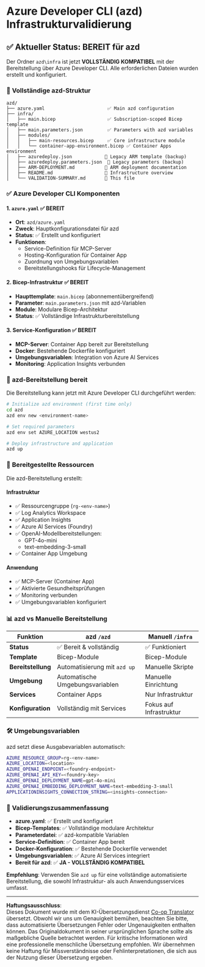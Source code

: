 <!--
CO_OP_TRANSLATOR_METADATA:
{
  "original_hash": "20ed201aa472e9936f4e0c5144626011",
  "translation_date": "2025-09-30T12:50:36+00:00",
  "source_file": "azd/infra/VALIDATION-SUMMARY.md",
  "language_code": "de"
}
-->
# Azure Developer CLI (azd) Infrastrukturvalidierung

## ✅ **Aktueller Status: BEREIT für azd**

Der Ordner `azd\infra` ist jetzt **VOLLSTÄNDIG KOMPATIBEL** mit der Bereitstellung über Azure Developer CLI. Alle erforderlichen Dateien wurden erstellt und konfiguriert.

### 📁 **Vollständige azd-Struktur**
```
azd/
├── azure.yaml                       ✅ Main azd configuration
├── infra/
│   ├── main.bicep                   ✅ Subscription-scoped Bicep template
│   ├── main.parameters.json         ✅ Parameters with azd variables
│   ├── modules/
│   │   ├── main-resources.bicep     ✅ Core infrastructure module
│   │   └── container-app-environment.bicep ✅ Container Apps environment
│   ├── azuredeploy.json            📄 Legacy ARM template (backup)
│   ├── azuredeploy.parameters.json  📄 Legacy parameters (backup)
│   ├── ARM-DEPLOYMENT.md           📄 ARM deployment documentation
│   ├── README.md                   📄 Infrastructure overview
│   └── VALIDATION-SUMMARY.md       📝 This file
```

### ✅ **Azure Developer CLI Komponenten**

#### 1. `azure.yaml` ✅ **BEREIT**
- **Ort**: `azd/azure.yaml`
- **Zweck**: Hauptkonfigurationsdatei für azd
- **Status**: ✅ Erstellt und konfiguriert
- **Funktionen**:
  - Service-Definition für MCP-Server
  - Hosting-Konfiguration für Container App
  - Zuordnung von Umgebungsvariablen
  - Bereitstellungshooks für Lifecycle-Management

#### 2. **Bicep-Infrastruktur** ✅ **BEREIT**
- **Haupttemplate**: `main.bicep` (abonnementübergreifend)
- **Parameter**: `main.parameters.json` mit azd-Variablen
- **Module**: Modulare Bicep-Architektur
- **Status**: ✅ Vollständige Infrastrukturbereitstellung

#### 3. **Service-Konfiguration** ✅ **BEREIT**
- **MCP-Server**: Container App bereit zur Bereitstellung
- **Docker**: Bestehende Dockerfile konfiguriert
- **Umgebungsvariablen**: Integration von Azure AI Services
- **Monitoring**: Application Insights verbunden

### 🚀 **azd-Bereitstellung bereit**

Die Bereitstellung kann jetzt mit Azure Developer CLI durchgeführt werden:

```bash
# Initialize azd environment (first time only)
cd azd
azd env new <environment-name>

# Set required parameters
azd env set AZURE_LOCATION westus2

# Deploy infrastructure and application
azd up
```

### 🎯 **Bereitgestellte Ressourcen**

Die azd-Bereitstellung erstellt:

#### **Infrastruktur** 
- ✅ Ressourcengruppe (`rg-<env-name>`)
- ✅ Log Analytics Workspace
- ✅ Application Insights
- ✅ Azure AI Services (Foundry)
- ✅ OpenAI-Modellbereitstellungen:
  - GPT-4o-mini
  - text-embedding-3-small
- ✅ Container App Umgebung

#### **Anwendung**
- ✅ MCP-Server (Container App)
- ✅ Aktivierte Gesundheitsprüfungen
- ✅ Monitoring verbunden
- ✅ Umgebungsvariablen konfiguriert

### 📊 **azd vs Manuelle Bereitstellung**

| Funktion | azd `/azd` | Manuell `/infra` |
|----------|------------|------------------|
| **Status** | ✅ Bereit & vollständig | ✅ Funktioniert |
| **Template** | Bicep-Module | Bicep-Module |
| **Bereitstellung** | Automatisierung mit `azd up` | Manuelle Skripte |
| **Umgebung** | Automatische Umgebungsvariablen | Manuelle Einrichtung |
| **Services** | Container Apps | Nur Infrastruktur |
| **Konfiguration** | Vollständig mit Services | Fokus auf Infrastruktur |

### 🛠️ **Umgebungsvariablen**

azd setzt diese Ausgabevariablen automatisch:

```bash
AZURE_RESOURCE_GROUP=rg-<env-name>
AZURE_LOCATION=<location>
AZURE_OPENAI_ENDPOINT=<foundry-endpoint>
AZURE_OPENAI_API_KEY=<foundry-key>
AZURE_OPENAI_DEPLOYMENT_NAME=gpt-4o-mini
AZURE_OPENAI_EMBEDDING_DEPLOYMENT_NAME=text-embedding-3-small
APPLICATIONINSIGHTS_CONNECTION_STRING=<insights-connection>
```

### 🚨 **Validierungszusammenfassung**

- **azure.yaml**: ✅ Erstellt und konfiguriert
- **Bicep-Templates**: ✅ Vollständige modulare Architektur
- **Parameterdatei**: ✅ azd-kompatible Variablen
- **Service-Definition**: ✅ Container App bereit
- **Docker-Konfiguration**: ✅ Bestehende Dockerfile verwendet
- **Umgebungsvariablen**: ✅ Azure AI Services integriert
- **Bereit für azd**: ✅ **JA - VOLLSTÄNDIG KOMPATIBEL**

**Empfehlung**: Verwenden Sie `azd up` für eine vollständige automatisierte Bereitstellung, die sowohl Infrastruktur- als auch Anwendungsservices umfasst.

---

**Haftungsausschluss**:  
Dieses Dokument wurde mit dem KI-Übersetzungsdienst [Co-op Translator](https://github.com/Azure/co-op-translator) übersetzt. Obwohl wir uns um Genauigkeit bemühen, beachten Sie bitte, dass automatisierte Übersetzungen Fehler oder Ungenauigkeiten enthalten können. Das Originaldokument in seiner ursprünglichen Sprache sollte als maßgebliche Quelle betrachtet werden. Für kritische Informationen wird eine professionelle menschliche Übersetzung empfohlen. Wir übernehmen keine Haftung für Missverständnisse oder Fehlinterpretationen, die sich aus der Nutzung dieser Übersetzung ergeben.